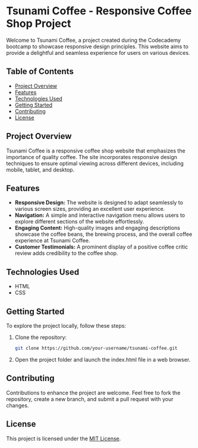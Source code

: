 # Tsunami Coffee - Responsive Coffee Shop Project

Welcome to Tsunami Coffee, a project created during the Codecademy bootcamp to showcase responsive design principles. This website aims to provide a delightful and seamless experience for users on various devices.

## Table of Contents

- [Project Overview](#project-overview)
- [Features](#features)
- [Technologies Used](#technologies-used)
- [Getting Started](#getting-started)
- [Contributing](#contributing)
- [License](#license)

## Project Overview

Tsunami Coffee is a responsive coffee shop website that emphasizes the importance of quality coffee. The site incorporates responsive design techniques to ensure optimal viewing across different devices, including mobile, tablet, and desktop.

## Features

- **Responsive Design:** The website is designed to adapt seamlessly to various screen sizes, providing an excellent user experience.
- **Navigation:** A simple and interactive navigation menu allows users to explore different sections of the website effortlessly.
- **Engaging Content:** High-quality images and engaging descriptions showcase the coffee beans, the brewing process, and the overall coffee experience at Tsunami Coffee.
- **Customer Testimonials:** A prominent display of a positive coffee critic review adds credibility to the coffee shop.

## Technologies Used

- HTML
- CSS

## Getting Started

To explore the project locally, follow these steps:

1. Clone the repository:
   ```bash
   git clone https://github.com/your-username/tsunami-coffee.git

2. Open the project folder and launch the index.html file in a web browser.

## Contributing

Contributions to enhance the project are welcome. Feel free to fork the repository, create a new branch, and submit a pull request with your changes.

## License

This project is licensed under the [MIT License](). 